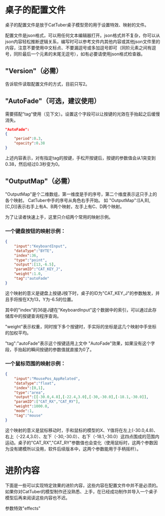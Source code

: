 
# 桌子的配置文件

桌子的配置文件是放于CatTuber桌子模型旁的用于设置特效、映射的文件。

配置文件是json格式，可以用任何文本编辑器打开。json格式并不复杂，你可以从json内容轻松推断逻辑关系，编写时可以参考文件内其他内容或其他json文件里的内容，注意不要使用中文标点、不要漏逗号或多加逗号即可（同阶元素之间有逗号，同阶最后一个元素的末尾无逗号），如有必要请使用json格式检查器。

## "Version"（必需）

告诉软件读取配置文件的方式，目前只写2。

## "AutoFade"（可选，建议使用）

需要搭配”tag“使用（见下文）。设置这个字段可以让按键的光效在手抬起之后缓慢消失。

```json
"AutoFade":
{
	"period":0.3,
	"opacity":0.38
}
```
上述内容表示，对有指定tag的按键，手松开按键后，按键的参数值会从1突变到0.38，然后经过0.3秒变为0。

## "OutputMap"（必需）
 "OutputMap"是个二维数组，第一维度是手的序号，第二个维度表示这只手上的各个映射。
 CatTuber中手的序号从角色右手开始。
 如 "OutputMap":[[A,B],[C,D]]表示右手上有A、B两个映射，左手上有C、D两个映射。

为了让读者快速上手，这里只介绍两个常用的映射示例。
### 一个键盘按钮的映射示例：
```json
{
	"input":"KeyboardInput",
	"dataType":"BYTE",
	"index":36,
	"type":"point",
	"output":[13,-6.5],
	"paramID":"CAT_KEY_J",
	"weight":1.0,
	"tag":"autoFade"
}
```
这个映射的意义是键盘上按键J按下时，桌子的ID为"CAT_KEY_J"的参数触发，并且手将按在X为13，Y为-6.5的位置。

其中的"index"的36是J键在"KeyboardInput"这个数据中的索引，可以通过此存储库中的按键查询程序查询。

"weight"表示权重，同时按下多个按键时，手实际的坐标是这几个映射中手坐标的加权平均。

"tag":"autoFade"表示这个按键适用上文中 "AutoFade"效果，如果没有这个字段，手抬起的瞬间按键的参数值就直接为0了。

### 一个鼠标范围的映射示例：
```json
{
	"input":"MousePos_AppRelated",
	"dataType":"float",
	"index":[0,1],
	"type":"area",
	"output":[[-30.0,4.8],[-22.4,3.0],[-30,-30.0],[-18.1,-30.0]],
	"paramID":["CAT_RX","CAT_RY"],
	"weight":1000.0,
	"mode":1,
	"tag":"mouse"
}
```
这个映射的意义是鼠标移动时，手和鼠标的模型的X、Y值将在左上(-30.0,4.8)、右上（-22.4,3.0）、左下（-30,-30.0）、右下（-18.1,-30.0）这四点围成的范围内运动。桌子的"CAT_RX","CAT_RY"参数值也会变化（使用鼠标时，这两个参数因为没有建模所以没用，软件后续版本中，这两个参数能用于手柄摇杆）。

# 进阶内容

下面是一些可以实现特定效果的进阶内容，这些内容在配置文件中并不是必须的。如果你对CatTuber的模型制作还没熟悉、上手，在已经成功制作并导入一个桌子模型后再来阅读这些内容也不迟。

参数特效"effects"




